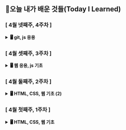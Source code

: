 ## 🚀오늘 내가 배운 것들(Today I Learned)

### [ 4월 넷째주, 4주차 ] 

<details>
  <summary><b>🖥️ git, js 응용</b></summary>
  <div markdown="1">
    <ul>
      <li>24.04.23 - <a href="https://github.com/100-hours-a-week/erica-til/blob/main/April/2024-04-23.md">[ TIL 주제 ]</a></li>
      <li>24.04.22 - <a href="https://github.com/100-hours-a-week/erica-til/blob/main/April/2024-04-22.md">[ Git, JS 용어 ]</a></li>
    </ul>
</details>


### [ 4월 셋째주, 3주차 ]

<details>
  <summary><b>🖥️ 웹 응용, js 기초</b></summary>
  <div markdown="1">
    <ul>
      <li>24.04.19 - <a href="https://github.com/100-hours-a-week/erica-til/blob/main/April/2024-04-19.md">[ 테스트 케이스 ]</a></li>
      <li>24.04.18 - <a href="https://github.com/100-hours-a-week/erica-til/blob/main/April/2024-04-18.md">[ TIL 주제 ]</a></li>
      <li>24.04.17 - <a href="https://github.com/100-hours-a-week/erica-til/blob/main/April/2024-04-17.md">[ TIL 주제 ]</a></li>
      <li>24.04.16 - <a href="https://github.com/100-hours-a-week/erica-til/blob/main/April/2024-04-16.md">[ TIL 주제 ]</a></li>
      <li>24.04.15 - <a href="https://github.com/100-hours-a-week/erica-til/blob/main/April/2024-04-15.md">[ TIL 주제 ]</a></li>
    </ul>
</details>


### [ 4월 둘째주, 2주차 ]

<details>
  <summary><b>🖥️ HTML, CSS, 웹 기초 (2)</b></summary>
  <div markdown="1">
    <ul>
      <li>24.04.12 - <a href="https://github.com/100-hours-a-week/erica-til/blob/main/April/2024-04-12.md">[ TIL 주제 ]</a></li>
      <li>24.04.11 - <a href="https://github.com/100-hours-a-week/erica-til/blob/main/April/2024-04-11.md">[ TIL 주제 ]</a></li>
      <li>24.04.10 - <a href="https://github.com/100-hours-a-week/erica-til/blob/main/April/2024-04-10.md">[ TIL 주제 ]</a></li>
      <li>24.04.09 - <a href="https://github.com/100-hours-a-week/erica-til/blob/main/April/2024-04-09.md">[ TIL 주제 ]</a></li>
      <li>24.04.08 - <a href="https://github.com/100-hours-a-week/erica-til/blob/main/April/2024-04-08.md">[ TIL 주제 ]</a></li>
    </ul>
</details>


### [ 4월 첫째주, 1주차 ]

<details>
  <summary><b>🖥️ HTML, CSS, 웹 기초</b></summary>
  <div markdown="1">
    <ul>
      <li>24.04.05 - <a href="https://github.com/100-hours-a-week/erica-til/blob/main/April/2024-04-05.md">[ TIL 주제 ]</a></li>
      <li>24.04.04 - <a href="https://github.com/100-hours-a-week/erica-til/blob/main/April/2024-04-04.md">[ TIL 주제 ]</a></li>
      <li>24.04.03 - <a href="https://github.com/100-hours-a-week/erica-til/blob/main/April/2024-04-03.md">[ TIL 주제 ]</a></li>
    </ul>
</details>
